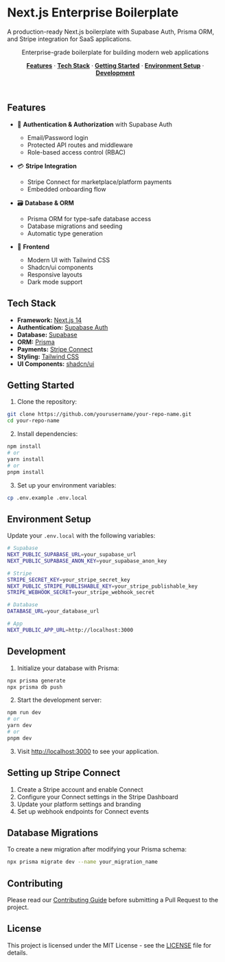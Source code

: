 # Next.js Enterprise Boilerplate

A production-ready Next.js boilerplate with Supabase Auth, Prisma ORM, and Stripe integration for SaaS applications.

<p align="center">
 Enterprise-grade boilerplate for building modern web applications
</p>

<p align="center">
  <a href="#features"><strong>Features</strong></a> ·
  <a href="#tech-stack"><strong>Tech Stack</strong></a> ·
  <a href="#getting-started"><strong>Getting Started</strong></a> ·
  <a href="#environment-setup"><strong>Environment Setup</strong></a> ·
  <a href="#development"><strong>Development</strong></a>
</p>
<br/>

## Features

- 🔐 **Authentication & Authorization** with Supabase Auth
  - Email/Password login
  - Protected API routes and middleware
  - Role-based access control (RBAC)
  
- 💳 **Stripe Integration**
  - Stripe Connect for marketplace/platform payments
  - Embedded onboarding flow
  
- 🗃️ **Database & ORM**
  - Prisma ORM for type-safe database access
  - Database migrations and seeding
  - Automatic type generation
  
- 🎨 **Frontend**
  - Modern UI with Tailwind CSS
  - Shadcn/ui components
  - Responsive layouts
  - Dark mode support



## Tech Stack

- **Framework:** [Next.js 14](https://nextjs.org/)
- **Authentication:** [Supabase Auth](https://supabase.com/auth)
- **Database:** [Supabase](https://www.supabase.com)
- **ORM:** [Prisma](https://www.prisma.io/)
- **Payments:** [Stripe Connect](https://stripe.com/connect)
- **Styling:** [Tailwind CSS](https://tailwindcss.com)
- **UI Components:** [shadcn/ui](https://ui.shadcn.com/)

## Getting Started

1. Clone the repository:

```bash
git clone https://github.com/yourusername/your-repo-name.git
cd your-repo-name
```

2. Install dependencies:

```bash
npm install
# or
yarn install
# or
pnpm install
```

3. Set up your environment variables:

```bash
cp .env.example .env.local
```

## Environment Setup

Update your `.env.local` with the following variables:

```bash
# Supabase
NEXT_PUBLIC_SUPABASE_URL=your_supabase_url
NEXT_PUBLIC_SUPABASE_ANON_KEY=your_supabase_anon_key

# Stripe
STRIPE_SECRET_KEY=your_stripe_secret_key
NEXT_PUBLIC_STRIPE_PUBLISHABLE_KEY=your_stripe_publishable_key
STRIPE_WEBHOOK_SECRET=your_stripe_webhook_secret

# Database
DATABASE_URL=your_database_url

# App
NEXT_PUBLIC_APP_URL=http://localhost:3000
```

## Development

1. Initialize your database with Prisma:

```bash
npx prisma generate
npx prisma db push
```

2. Start the development server:

```bash
npm run dev
# or
yarn dev
# or
pnpm dev
```

3. Visit [http://localhost:3000](http://localhost:3000) to see your application.

## Setting up Stripe Connect

1. Create a Stripe account and enable Connect
2. Configure your Connect settings in the Stripe Dashboard
3. Update your platform settings and branding
4. Set up webhook endpoints for Connect events

## Database Migrations

To create a new migration after modifying your Prisma schema:

```bash
npx prisma migrate dev --name your_migration_name
```

## Contributing

Please read our [Contributing Guide](CONTRIBUTING.md) before submitting a Pull Request to the project.

## License

This project is licensed under the MIT License - see the [LICENSE](LICENSE) file for details.
